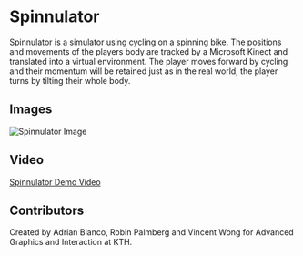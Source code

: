 # Spinnulator
Spinnulator is a simulator using cycling on a spinning bike. The positions and movements of the players body are tracked by a Microsoft Kinect and translated into a virtual environment. The player moves forward by cycling and their momentum will be retained just as in the real world, the player turns by tilting their whole body.

## Images

![Spinnulator Image](http://i.imgur.com/8xBvSTm.jpg)

## Video

[Spinnulator Demo Video](https://www.youtube.com/watch?v=TO4Mj9dLjEw)

## Contributors
Created by Adrian Blanco, Robin Palmberg and Vincent Wong for Advanced Graphics and Interaction at KTH.
